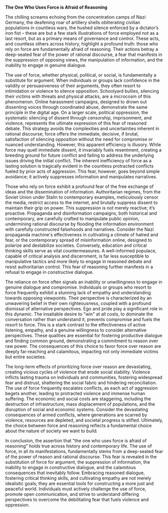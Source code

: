 **The One Who Uses Force is Afraid of Reasoning**

The chilling screams echoing from the concentration camps of Nazi Germany, the deafening roar of artillery shells obliterating civilian populations in countless wars, the hushed silence enforced by a dictator’s iron fist – these are but a few stark illustrations of force employed not as a last resort, but as a primary means of governance and control.  These acts, and countless others across history, highlight a profound truth: those who rely on force are fundamentally afraid of reasoning. Their actions betray a deep-seated fear of the power of rational discourse, a fear that manifests in the suppression of opposing views, the manipulation of information, and the inability to engage in genuine dialogue.

The use of force, whether physical, political, or social, is fundamentally a substitute for argument. When individuals or groups lack confidence in the validity or persuasiveness of their arguments, they often resort to intimidation or violence to silence opposition.  Schoolyard bullies, silencing their victims with threats and physical attacks, are a microcosm of this phenomenon.  Online harassment campaigns, designed to drown out dissenting voices through coordinated abuse, demonstrate the same principle in the digital age.  On a larger scale, political oppression, the systematic silencing of dissent through censorship, imprisonment, and violence, represents the ultimate expression of this fear of reasoned debate.  This strategy avoids the complexities and uncertainties inherent in rational discourse; force offers the immediate, decisive, if brutal, satisfaction of silencing opposition without the need for compromise or nuanced understanding.  However, this apparent efficiency is illusory. While force may quell immediate dissent, it invariably fuels resentment, creating a breeding ground for future conflict and failing to address the underlying issues driving the initial conflict.  The inherent inefficiency of force as a lasting solution is tragically evident in the countless protracted conflicts fueled by prior acts of aggression.  This fear, however, goes beyond simple avoidance; it actively suppresses information and manipulates narratives.

Those who rely on force exhibit a profound fear of the free exchange of ideas and the dissemination of information. Authoritarian regimes, from the Soviet Union under Stalin to contemporary examples, meticulously censor the media, restrict access to the internet, and brutally suppress dissent to maintain their grip on power.  This suppression is not merely reactive; it’s proactive.  Propaganda and disinformation campaigns, both historical and contemporary, are carefully crafted to manipulate public opinion, undermining rational discourse by flooding the information environment with carefully constructed falsehoods and narratives.  Consider the Nazi propaganda machine's effectiveness in cultivating a climate of hatred and fear, or the contemporary spread of misinformation online, designed to polarize and destabilize societies.  Conversely, education and critical thinking skills serve as vital countermeasures.  A well-informed populace, capable of critical analysis and discernment, is far less susceptible to manipulative tactics and more likely to engage in reasoned debate and resist authoritarian control.  This fear of reasoning further manifests in a refusal to engage in constructive dialogue.

The reliance on force often signals an inability or unwillingness to engage in genuine dialogue and compromise. Individuals or groups who resort to force frequently exhibit a stunning lack of empathy and understanding towards opposing viewpoints.  Their perspective is characterized by an unwavering belief in their own righteousness, coupled with a profound dismissal of alternative perspectives.  Ego and pride play a significant role in this dynamic.  The insatiable desire to "win" at all costs, to dominate the conversation rather than understand it, prevents compromise and fuels the resort to force.  This is a stark contrast to the effectiveness of active listening, empathy, and a genuine willingness to consider alternative perspectives.   These qualities are essential for fostering productive dialogue and finding common ground, demonstrating a commitment to reason over raw power. The consequences of this choice to favor force over reason are deeply far-reaching and calamitous, impacting not only immediate victims but entire societies.


The long-term effects of prioritizing force over reason are devastating, creating vicious cycles of violence that erode social stability. Violence inflicts lasting trauma on individuals and communities, fostering widespread fear and distrust, shattering the social fabric and hindering reconciliation.  The use of force frequently escalates conflicts, as each act of aggression begets another, leading to protracted violence and immense human suffering.  The economic and social costs are staggering, including the destruction of infrastructure, mass displacement of populations, and the disruption of social and economic systems.  Consider the devastating consequences of armed conflicts, where generations are scarred by violence, resources are depleted, and societal progress is stifled.  Ultimately, the choice between force and reasoning reflects a fundamental choice about the nature of society we want to build.


In conclusion, the assertion that "the one who uses force is afraid of reasoning" holds true across history and contemporary life.  The use of force, in all its manifestations, fundamentally stems from a deep-seated fear of the power of reason and rational discourse.  This fear is revealed in the substitution of force for argument, the suppression of information, the inability to engage in constructive dialogue, and the calamitous consequences that inevitably follow.  Embracing reasoned dialogue, fostering critical thinking skills, and cultivating empathy are not merely idealistic goals; they are essential tools for constructing a more just and peaceful world.  Individuals must actively challenge the use of force, promote open communication, and strive to understand differing perspectives to overcome the debilitating fear that fuels violence and oppression.